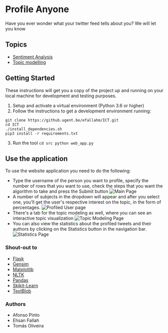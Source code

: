 # Profile Anyone
Have you ever wonder what your twitter feed tells about you? We will let you know

## Topics
- [Sentiment Analysis](https://en.wikipedia.org/wiki/Sentiment_analysis)
- [Topic modelling](https://en.wikipedia.org/wiki/Topic_model)

## Getting Started
These instructions will get you a copy of the project up and running on your local machine for development and testing purposes.

1. Setup and activate a virtual environment (Python 3.6 or higher)
2. Follow the instructions to get a development environment running:
```$bash
git clone https://github.ugent.be/efallahm/ICT.git
cd ICT
./install_dependencies.sh
pip3 install -r requirements.txt
```
3. Run the tool
`
cd src
python web_app.py
`
## Use the application
To use the website application you need to do the following:
- Type the username of the person you want to profile, specify the number of rows that you want to use, check the steps that you want the algorithm to take and press the Submit button
![Main Page](https://github.ugent.be/efallahm/ICT/blob/master/docs/.Report_images/main_page.png?raw=true)
- A number of subjects in the dropdown will appear and after you select one, you'll get the user's respective interest on the topic, in the form of percentages.
![Profiled User page](https://github.ugent.be/efallahm/ICT/blob/master/docs/.Report_images/profiled3.png?raw=true)
- There's a tab for the topic modeling as well, where you can see an interactive topic visualization
![Topic Modeling Page](https://github.ugent.be/efallahm/ICT/blob/master/docs/.Report_images/modeling.png?raw=true)
- You can also view the statistics about the profiled tweets and their authors by clicking on the Statistics button in the navigation bar.
![Statistics Page](https://github.ugent.be/efallahm/ICT/blob/master/docs/.Report_images/statistics.png?raw=true)


### Shout-out to
- [Flask](https://www.palletsprojects.com/p/flask/)
- [Gensim](https://github.com/RaRe-Technologies/gensim)
- [Matplotlib](https://matplotlib.org/)
- [NLTK](https://www.nltk.org/)
- [Pandas](https://pandas.pydata.org/)
- [Skikit-Learn](https://scikit-learn.org/stable/)
- [TextBlob](https://textblob.readthedocs.io/en/dev/)

### Authors
- Afonso Pinto
- Ehsan Fallah
- Tomás Oliveira
